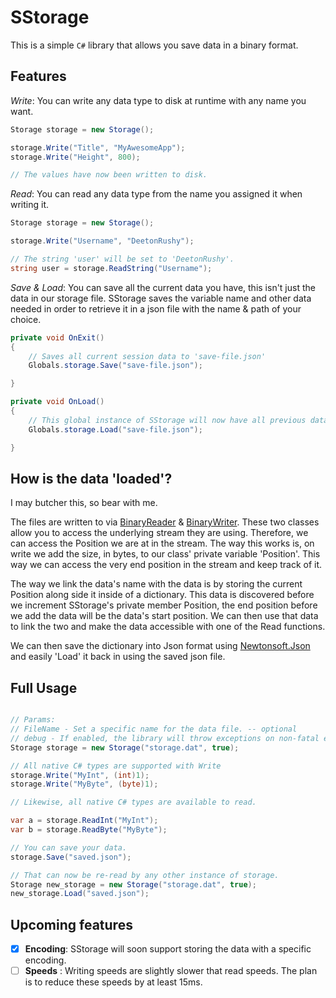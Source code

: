 # SStorage

This is a simple `C#` library that allows you save data in a binary format.

## Features

*Write*: You can write any data type to disk at runtime with any name you want.
```cs
Storage storage = new Storage();

storage.Write("Title", "MyAwesomeApp");
storage.Write("Height", 800);

// The values have now been written to disk.

```

*Read*: You can read any data type from the name you assigned it when writing it.
```cs
Storage storage = new Storage();

storage.Write("Username", "DeetonRushy");

// The string 'user' will be set to 'DeetonRushy'.
string user = storage.ReadString("Username");

```

*Save & Load*: You can save all the current data you have, this isn't just the data in our storage file. SStorage saves the variable name and other data needed in order to retrieve it in a json file with the name & path of your choice.
```cs
private void OnExit()
{
    // Saves all current session data to 'save-file.json'
    Globals.storage.Save("save-file.json");

}

private void OnLoad()
{
    // This global instance of SStorage will now have all previous data loaded & ready.
    Globals.storage.Load("save-file.json");

}
```
## How is the data 'loaded'?
I may butcher this, so bear with me.

The files are written to via  [BinaryReader](https://docs.microsoft.com/en-us/dotnet/api/system.io.binaryreader?view=net-5.0) & [BinaryWriter](https://docs.microsoft.com/en-us/dotnet/api/system.io.binaryreader?view=net-5.0). These two classes allow you to access the underlying stream they are using. Therefore, we can access the Position we are at in the stream. The way this works is, on write we add the size, in bytes, to our class' private variable 'Position'. This way we can access the very end position in the stream and keep track of it.

The way we link the data's name with the data is by storing the current Position along side it inside of a dictionary. This data is discovered before we increment SStorage's private member Position, the end position before we add the data will be the data's start position. We can then use that data to link the two and make the data accessible with one of the Read functions. 

We can then save the dictionary into Json format using [Newtonsoft.Json](https://www.newtonsoft.com/json) and easily 'Load' it back in using the saved json file.

## Full Usage

```cs 

// Params:
// FileName - Set a specific name for the data file. -- optional
// debug - If enabled, the library will throw exceptions on non-fatal errors. -- optional
Storage storage = new Storage("storage.dat", true);

// All native C# types are supported with Write
storage.Write("MyInt", (int)1);
storage.Write("MyByte", (byte)1);

// Likewise, all native C# types are available to read.

var a = storage.ReadInt("MyInt");
var b = storage.ReadByte("MyByte");

// You can save your data.
storage.Save("saved.json");

// That can now be re-read by any other instance of storage.
Storage new_storage = new Storage("storage.dat", true);
new_storage.Load("saved.json");
```

## Upcoming features

- [x] **Encoding**: SStorage will soon support storing the data with a specific encoding.
- [ ] **Speeds** : Writing speeds are slightly slower that read speeds. The plan is to reduce these speeds by at least 15ms.

